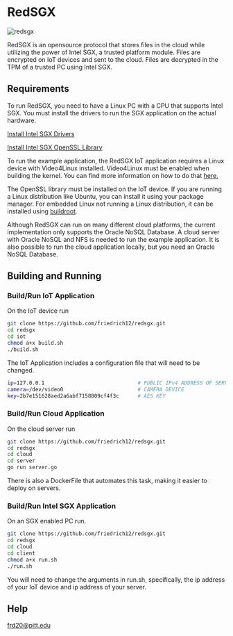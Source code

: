# RedSGX

![redsgx](https://github.com/friedrich12/redsgx/img/redsgx.png)

RedSGX is an opensource protocol that stores files in the cloud while utilizing the power of Intel SGX, a trusted platform module. Files are encrypted on IoT devices and sent to the cloud. Files are decrypted in the TPM of a trusted PC using Intel SGX.

## Requirements

To run RedSGX, you need to have a Linux PC with a CPU that supports Intel SGX. You must install the drivers to run the SGX application on the actual hardware. 

[Install Intel SGX Drivers](https://github.com/intel/linux-sgx)

[Install Intel SGX OpenSSL Library](https://github.com/friedrich12/SGX-OpenSSL)

To run the example application, the RedSGX IoT application requires a Linux device with Video4Linux installed. Video4Linux must be enabled when building the kernel. You can find more information on how to do that [here.](https://fdoku.me/USBCamLinux/)

The OpenSSL library must be installed on the IoT device. If you are running a Linux distribution like Ubuntu, you can install it using your package manager. For embedded Linux not running a Linux distribution, it can be installed using [buildroot](https://buildroot.org/). 

Although RedSGX can run on many different cloud platforms, the current implementation only supports the Oracle NoSQL Database. A cloud server with Oracle NoSQL and NFS is needed to run the example application. It is also possible to run the cloud application locally, but you need an Oracle NoSQL Database.

## Building and Running

### Build/Run IoT Application

On the IoT device run

```bash
git clone https://github.com/friedrich12/redsgx.git
cd redsgx
cd iot
chmod a+x build.sh
./build.sh
```

The IoT Application includes a configuration file that will need to be changed.

```bash
ip=127.0.0.1                              # PUBLIC IPv4 ADDRESS OF SERVER
camera=/dev/video0                        # CAMERA DEVICE
key=2b7e151628aed2a6abf7158809cf4f3c      # AES KEY
```

### Build/Run Cloud Application

On the cloud server run

```bash
git clone https://github.com/friedrich12/redsgx.git
cd redsgx
cd cloud
cd server
go run server.go
```

There is also a DockerFile that automates this task, making it easier to deploy on servers. 

### Build/Run Intel SGX Application

On an SGX enabled PC run.

```bash
git clone https://github.com/friedrich12/redsgx.git
cd redsgx
cd cloud
cd client
chmod a+x run.sh
./run.sh
```

You will need to change the arguments in run.sh, specifically, the ip address of your IoT device and ip address of your server.

## Help

frd20@pitt.edu
